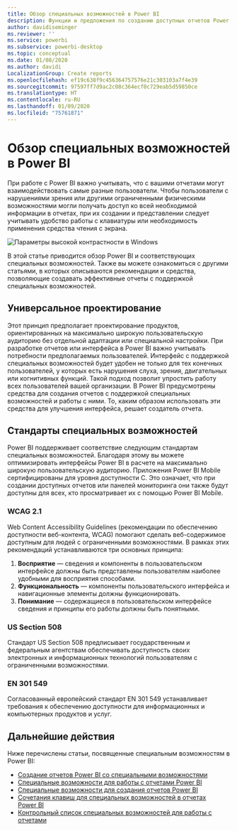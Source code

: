 ```yaml
---
title: Обзор специальных возможностей в Power BI
description: Функции и предложения по созданию доступных отчетов Power BI Desktop
author: davidiseminger
ms.reviewer: ''
ms.service: powerbi
ms.subservice: powerbi-desktop
ms.topic: conceptual
ms.date: 01/08/2020
ms.author: davidi
LocalizationGroup: Create reports
ms.openlocfilehash: ef19c638f9c456364757576e21c303103a7f4e39
ms.sourcegitcommit: 97597ff7d9ac2c08c364ecf0c729eab5d59850ce
ms.translationtype: HT
ms.contentlocale: ru-RU
ms.lasthandoff: 01/09/2020
ms.locfileid: "75761871"
---
```

# <a name="overview-of-accessibility-in-power-bi"></a>Обзор специальных возможностей в Power BI
При работе с Power BI важно учитывать, что с вашими отчетами могут взаимодействовать самые разные пользователи. Чтобы пользователи с нарушениями зрения или другими ограниченными физическими возможностями могли получать доступ ко всей необходимой информации в отчетах, при их создании и представлении следует учитывать удобство работы с клавиатуры или необходимость применения средства чтения с экрана.

![Параметры высокой контрастности в Windows](media/desktop-accessibility/accessibility-05b.png)

В этой статье приводится обзор Power BI и соответствующих специальных возможностей. Также вы можете ознакомиться с другими статьями, в которых описываются рекомендации и средства, позволяющие создавать эффективные отчеты с поддержкой специальных возможностей.

## <a name="universal-design"></a>Универсальное проектирование

Этот принцип предполагает проектирование продуктов, ориентированных на максимально широкую пользовательскую аудиторию без отдельной адаптации или специальной настройки. При разработке отчетов или интерфейса в Power BI важно учитывать потребности предполагаемых пользователей. Интерфейс с поддержкой специальных возможностей будет удобен не только для тех конечных пользователей, у которых есть нарушения слуха, зрения, двигательных или когнитивных функций. Такой подход позволит упростить работу всех пользователей вашей организации. В Power BI предусмотрены средства для создания отчетов с поддержкой специальных возможностей и работы с ними. То, каким образом использовать эти средства для улучшения интерфейса, решает создатель отчета.


## <a name="accessibility-standards"></a>Стандарты специальных возможностей

Power BI поддерживает соответствие следующим стандартам специальных возможностей. Благодаря этому вы можете оптимизировать интерфейсы Power BI в расчете на максимально широкую пользовательскую аудиторию. Приложения Power BI Mobile сертифицированы для уровня доступности C. Это означает, что при создании доступных отчетов или панелей мониторинга они также будут доступны для всех, кто просматривает их с помощью Power BI Mobile. 

### <a name="wcag-21"></a>WCAG 2.1
Web Content Accessibility Guidelines (рекомендации по обеспечению доступности веб-контента, WCAG) помогают сделать веб-содержимое доступным для людей с ограниченными возможностями. В рамках этих рекомендаций устанавливаются три основных принципа:

1. **Восприятие** — сведения и компоненты в пользовательском интерфейсе должны быть представлены пользователям наиболее удобными для восприятия способами.
2. **Функциональность** — компоненты пользовательского интерфейса и навигационные элементы должны функционировать.
3. **Понимание** — содержащиеся в пользовательском интерфейсе сведения и принципы его работы должны быть понятными.

### <a name="us-section-508"></a>US Section 508

Стандарт US Section 508 предписывает государственным и федеральным агентствам обеспечивать доступность своих электронных и информационных технологий пользователям с ограниченными возможностями.

### <a name="en-301-549"></a>EN 301 549
Согласованный европейский стандарт EN 301 549 устанавливает требования к обеспечению доступности для информационных и компьютерных продуктов и услуг.  



## <a name="next-steps"></a>Дальнейшие действия

Ниже перечислены статьи, посвященные специальным возможностям в Power BI:

* [Создание отчетов Power BI со специальными возможностями](desktop-accessibility-creating-reports.md) 
* [Специальные возможности для работы с отчетами Power BI](desktop-accessibility-consuming-tools.md)
* [Специальные возможности для создания отчетов Power BI](desktop-accessibility-creating-tools.md)
* [Сочетания клавиш для специальных возможностей в отчетах Power BI](desktop-accessibility-keyboard-shortcuts.md)
* [Контрольный список специальных возможностей для работы с отчетами](desktop-accessibility-creating-reports.md#report-accessibility-checklist)


